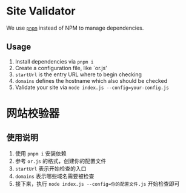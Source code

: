 Site Validator
========

We use [`pnpm`]() instead of NPM to manage dependencies.

[`pnpm`]: https://pnpm.js.org/

Usage
--------

1. Install dependencies via `pnpm i`
2. Create a configuration file, like `or.js'
3. `startUrl` is the entry URL where to begin checking
4. `domains` defines the hostname which also should be checked
5. Validate your site via `node index.js --config=your-config.js`


网站校验器
========

使用说明
--------

1. 使用 `pnpm i` 安装依赖
2. 参考 `or.js` 的格式，创建你的配置文件
3. `startUrl` 表示开始检查的入口
4. `domains` 表示哪些域名需要被检查
5. 接下来，执行 `node index.js --config=你的配置文件.js` 开始检查即可
